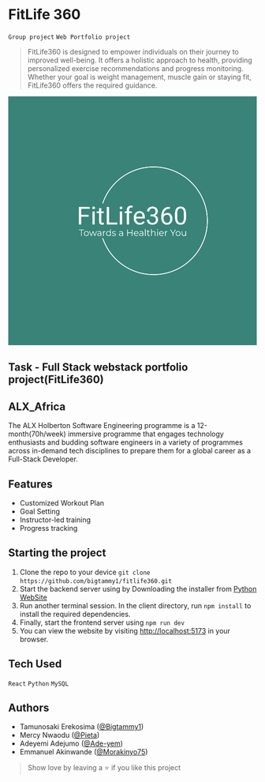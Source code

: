 # FitLife 360

`Group project` `Web Portfolio project`

> FitLife360 is designed to empower individuals on their journey to improved well-being. It offers a holistic approach to health, providing personalized exercise recommendations and progress monitoring. Whether your goal is weight management, muscle gain or staying fit, FitLife360 offers the required guidance.

![FitLife360](client/FitLife360/src/assets/icon.png)

## Task - Full Stack webstack portfolio project(FitLife360)

## ALX_Africa

The ALX Holberton Software Engineering programme is a 12-month(70h/week) immersive programme that engages technology enthusiasts and budding software engineers in a variety of programmes across in-demand tech disciplines to prepare them for a global career as a Full-Stack Developer.

## Features

- Customized Workout Plan
- Goal Setting
- Instructor-led training
- Progress tracking


## Starting the project

1. Clone the repo to your device `git clone https://github.com/bigtammy1/fitlife360.git`
2. Start the backend server using by Downloading the installer from [Python WebSite](https://www.python.org/downloads/)
3. Run another terminal session. In the client directory, run `npm install` to install the required dependencies.
4. Finally, start the frontend server using `npm run dev`
5. You can view the website by visiting [http://localhost:5173](http://localhost:5173) in your browser.

## Tech Used

`React` `Python` `MySQL`

## Authors

- Tamunosaki Erekosima ([@Bigtammy1](https://github.com/bigtammy1))
- Mercy Nwaodu ([@Pieta](https://github.com/pieta9221))
- Adeyemi Adejumo ([@Ade-yem](https://github.com/Ade-yem))
- Emmanuel Akinwande ([@Morakinyo75](https://github.com/morakinyo75))

> Show love by leaving a ⭐️ if you like this project 